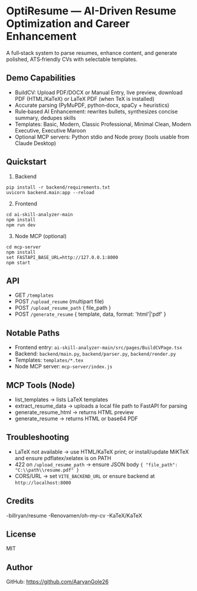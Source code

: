 # OptiResume — AI-Driven Resume Optimization and Career Enhancement

A full‑stack system to parse resumes, enhance content, and generate polished, ATS‑friendly CVs with selectable templates.

## Demo Capabilities
- BuildCV: Upload PDF/DOCX or Manual Entry, live preview, download PDF (HTML/KaTeX) or LaTeX PDF (when TeX is installed)
- Accurate parsing (PyMuPDF, python‑docx, spaCy + heuristics)
- Rule‑based AI Enhancement: rewrites bullets, synthesizes concise summary, dedupes skills
- Templates: Basic, Modern, Classic Professional, Minimal Clean, Modern Executive, Executive Maroon
- Optional MCP servers: Python stdio and Node proxy (tools usable from Claude Desktop)

## Quickstart
1) Backend
```
pip install -r backend/requirements.txt
uvicorn backend.main:app --reload
```
2) Frontend
```
cd ai-skill-analyzer-main
npm install
npm run dev
```
3) Node MCP (optional)
```
cd mcp-server
npm install
set FASTAPI_BASE_URL=http://127.0.0.1:8000
npm start
```

## API
- GET `/templates`
- POST `/upload_resume` (multipart file)
- POST `/upload_resume_path` { file_path }
- POST `/generate_resume` { template, data, format: 'html'|'pdf' }

## Notable Paths
- Frontend entry: `ai-skill-analyzer-main/src/pages/BuildCVPage.tsx`
- Backend: `backend/main.py`, `backend/parser.py`, `backend/render.py`
- Templates: `templates/*.tex`
- Node MCP server: `mcp-server/index.js`

## MCP Tools (Node)
- list_templates → lists LaTeX templates
- extract_resume_data → uploads a local file path to FastAPI for parsing
- generate_resume_html → returns HTML preview
- generate_resume → returns HTML or base64 PDF

## Troubleshooting
- LaTeX not available → use HTML/KaTeX print; or install/update MiKTeX and ensure pdflatex/xelatex is on PATH
- 422 on `/upload_resume_path` → ensure JSON body `{ "file_path": "C:\\path\\resume.pdf" }`
- CORS/URL → set `VITE_BACKEND_URL` or ensure backend at `http://localhost:8000`

## Credits
-billryan/resume
-Renovamen/oh-my-cv
-KaTeX/KaTeX

## License
MIT

## Author
GitHub: https://github.com/AaryanGole26
